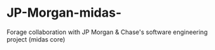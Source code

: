 # JP-Morgan-midas-
Forage collaboration with JP Morgan &amp; Chase's software engineering project (midas core)
